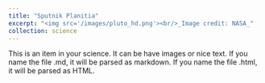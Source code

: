```yaml
---
title: "Sputnik Planitia"
excerpt: "<img src='/images/pluto_hd.png'><br/>_Image credit: NASA_"
collection: science
---
```


This is an item in your science. It can be have images or nice text. If you name the file .md, it will be parsed as markdown. If you name the file .html, it will be parsed as HTML.
